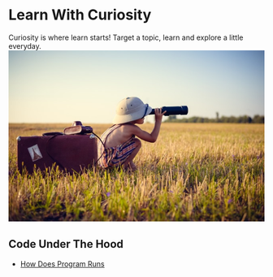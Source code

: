 # Learn With Curiosity

Curiosity is where learn starts! Target a topic, learn and explore a little everyday.  
![Logo](logo.jpg)

## Code Under The Hood

* [How Does Program Runs](How-Does-Programs-Run.md)
